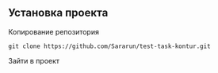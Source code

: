 ## Установка проекта
Копирование репозитория

    git clone https://github.com/Sararun/test-task-kontur.git
Зайти в проект

